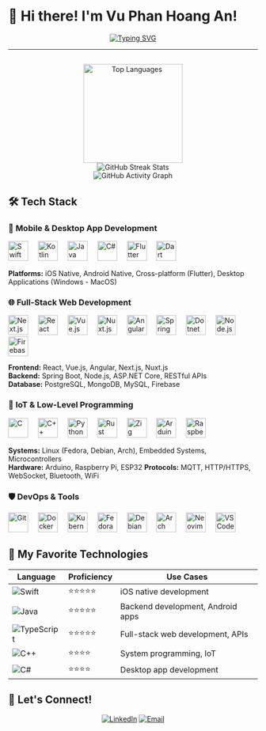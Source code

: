 # 👋 Hi there! I'm Vu Phan Hoang An!

<div align="center">
  
  [![Typing SVG](https://readme-typing-svg.herokuapp.com?font=IBM+Plex+Mono&weight=500&size=24&pause=1000&color=70A5FD&center=true&vCenter=true&width=600&lines=Computer+Science+Student;Mobile+%26+Software+Developer;Full-Stack+Web+Developer;IoT+%26+Low-Level+Programming)](https://git.io/typing-svg)
  
</div>

---
##

<div align="center">
  <img src="https://github-readme-stats.vercel.app/api/top-langs?username=MartelleV&locale=en&hide_title=false&layout=compact&card_width=320&langs_count=8&theme=tokyonight&hide_border=false&border_radius=10&cache_bust=2" height="200" alt="Top Languages">
</div>

<div align="center">
  <img src="https://github-readme-streak-stats.herokuapp.com/?user=MartelleV&theme=tokyonight&hide_border=false&border_radius=10" alt="GitHub Streak Stats">
</div>

<div align="center">
  <img src="https://github-readme-activity-graph.vercel.app/graph?username=MartelleV&theme=tokyo-night&hide_border=true&border_radius=10" alt="GitHub Activity Graph">
</div>


## 🛠️ Tech Stack

### 📱 **Mobile & Desktop App Development**
<div align="left">
  <img src="https://cdn.jsdelivr.net/gh/devicons/devicon/icons/swift/swift-original.svg" height="40" alt="Swift" title="Swift">
  <img width="12">
  <img src="https://cdn.jsdelivr.net/gh/devicons/devicon/icons/kotlin/kotlin-original.svg" height="40" alt="Kotlin" title="Kotlin">
  <img width="12">
  <img src="https://cdn.jsdelivr.net/gh/devicons/devicon/icons/java/java-original.svg" height="40" alt="Java" title="Java">
  <img width="12">
  <img src="https://cdn.jsdelivr.net/gh/devicons/devicon/icons/csharp/csharp-original.svg" height="40" alt="C#" title="C#">
  <img width="12">
  <img src="https://cdn.jsdelivr.net/gh/devicons/devicon/icons/flutter/flutter-original.svg" height="40" alt="Flutter" title="Flutter">
  <img width="12">
  <img src="https://cdn.jsdelivr.net/gh/devicons/devicon/icons/dart/dart-original.svg" height="40" alt="Dart" title="Dart">
</div>

**Platforms:** iOS Native, Android Native, Cross-platform (Flutter), Desktop Applications (Windows - MacOS)

### 🌐 **Full-Stack Web Development**
<div align="left">
  <img src="https://cdn.jsdelivr.net/gh/devicons/devicon/icons/nextjs/nextjs-original.svg" height="40" alt="Next.js" title="Next.js">
  <img width="12">
  <img src="https://cdn.jsdelivr.net/gh/devicons/devicon/icons/react/react-original.svg" height="40" alt="React" title="React">
  <img width="12">
  <img src="https://cdn.jsdelivr.net/gh/devicons/devicon/icons/vuejs/vuejs-original.svg" height="40" alt="Vue.js" title="Vue.js">
  <img width="12">
  <img src="https://cdn.jsdelivr.net/gh/devicons/devicon/icons/nuxtjs/nuxtjs-original.svg" height="40" alt="Nuxt.js" title="Nuxt.js">
  <img width="12">
  <img src="https://cdn.jsdelivr.net/gh/devicons/devicon/icons/angular/angular-original.svg" height="40" alt="Angular" title="Angular">
  <img width="12">
  <img src="https://cdn.jsdelivr.net/gh/devicons/devicon/icons/spring/spring-original.svg" height="40" alt="Spring" title="Spring">
  <img width="12">
  <img src="https://cdn.jsdelivr.net/gh/devicons/devicon/icons/dot-net/dot-net-original-wordmark.svg" height="40" alt="Dotnet" title="Dotnet">
  <img width="12">
  <img src="https://cdn.jsdelivr.net/gh/devicons/devicon/icons/nodejs/nodejs-original.svg" height="40" alt="Node.js" title="Node.js">
  <img width="12">
  <img src="https://cdn.jsdelivr.net/gh/devicons/devicon/icons/firebase/firebase-original.svg" height="40" alt="Firebase" title="Firebase">
</div>

**Frontend:** React, Vue.js, Angular, Next.js, Nuxt.js  
**Backend:** Spring Boot, Node.js, ASP.NET Core, RESTful APIs  
**Database:** PostgreSQL, MongoDB, MySQL, Firebase

### 🔧 **IoT & Low-Level Programming**
<div align="left">
  <img src="https://cdn.jsdelivr.net/gh/devicons/devicon/icons/c/c-original.svg" height="40" alt="C" title="C">
  <img width="12">
  <img src="https://cdn.jsdelivr.net/gh/devicons/devicon/icons/cplusplus/cplusplus-original.svg" height="40" alt="C++" title="C++">
  <img width="12">
  <img src="https://cdn.jsdelivr.net/gh/devicons/devicon/icons/python/python-original.svg" height="40" alt="Python" title="Python">
  <img width="12">
  <img src="https://cdn.jsdelivr.net/gh/devicons/devicon/icons/rust/rust-original.svg" height="40" alt="Rust" title="Rust">
  <img width="12">
  <img src="https://cdn.jsdelivr.net/gh/devicons/devicon/icons/zig/zig-original.svg" height="40" alt="Zig" title="Zig">
  <img width="12">
  <img src="https://cdn.jsdelivr.net/gh/devicons/devicon/icons/arduino/arduino-original.svg" height="40" alt="Arduino" title="Arduino">
  <img width="12">
  <img src="https://cdn.jsdelivr.net/gh/devicons/devicon/icons/raspberrypi/raspberrypi-original.svg" height="40" alt="Raspberry Pi" title="Raspberry Pi">
</div>

**Systems:** Linux (Fedora, Debian, Arch), Embedded Systems, Microcontrollers  
**Hardware:** Arduino, Raspberry Pi, ESP32
**Protocols:** MQTT, HTTP/HTTPS, WebSocket, Bluetooth, WiFi

### 🛡️ **DevOps & Tools**
<div align="left">
  <img src="https://cdn.jsdelivr.net/gh/devicons/devicon/icons/git/git-original.svg" height="40" alt="Git" title="Git">
  <img width="12">
  <img src="https://cdn.jsdelivr.net/gh/devicons/devicon/icons/docker/docker-original.svg" height="40" alt="Docker" title="Docker">
  <img width="12">
  <img src="https://cdn.jsdelivr.net/gh/devicons/devicon/icons/kubernetes/kubernetes-plain.svg" height="40" alt="Kubernetes" title="Kubernetes">
  <img width="12">
  <img src="https://cdn.jsdelivr.net/gh/devicons/devicon/icons/fedora/fedora-original.svg" height="40" alt="Fedora" title="Fedora">
  <img width="12">
  <img src="https://cdn.jsdelivr.net/gh/devicons/devicon/icons/debian/debian-original.svg" height="40" alt="Debian" title="Debian">
  <img width="12">
  <img src="https://cdn.jsdelivr.net/gh/devicons/devicon/icons/archlinux/archlinux-original.svg" height="40" alt="Arch" title="Arch">
  <img width="12">
  <img src="https://cdn.jsdelivr.net/gh/devicons/devicon/icons/neovim/neovim-original.svg" height="40" alt="Neovim" title="Neovim">
  <img width="12">
  <img src="https://cdn.jsdelivr.net/gh/devicons/devicon/icons/vscode/vscode-original.svg" height="40" alt="VS Code" title="VS Code">
</div>


## 🌟 My Favorite Technologies

<div align="center">

| **Language** | **Proficiency** | **Use Cases** |
|--------------|-----------------|---------------|
| ![Swift](https://img.shields.io/badge/Swift-FA7343?style=for-the-badge&logo=swift&logoColor=white) | ⭐⭐⭐⭐⭐ | iOS native development |
| ![Java](https://img.shields.io/badge/Java-ED8B00?style=for-the-badge&logo=java&logoColor=white) | ⭐⭐⭐⭐⭐ | Backend development, Android apps |
| ![TypeScript](https://img.shields.io/badge/TypeScript-007ACC?style=for-the-badge&logo=typescript&logoColor=white) | ⭐⭐⭐⭐⭐ | Full-stack web development, APIs |
| ![C++](https://img.shields.io/badge/C++-00599C?style=for-the-badge&logo=c%2B%2B&logoColor=white) | ⭐⭐⭐⭐ | System programming, IoT |
| ![C#](https://img.shields.io/badge/C%23-239120?style=for-the-badge&logo=c-sharp&logoColor=white) | ⭐⭐⭐⭐ | Desktop app development |

</div>


## 🤝 Let's Connect!

<div align="center">

[![LinkedIn](https://img.shields.io/badge/LinkedIn-0077B5?style=for-the-badge&logo=linkedin&logoColor=white)](https://www.linkedin.com/in/phan-hoang-an-vu-475b1b312/)
[![Email](https://img.shields.io/badge/Email-D14836?style=for-the-badge&logo=gmail&logoColor=white)](mailto:vuphanhoangan2005@gmail.com)

</div>
